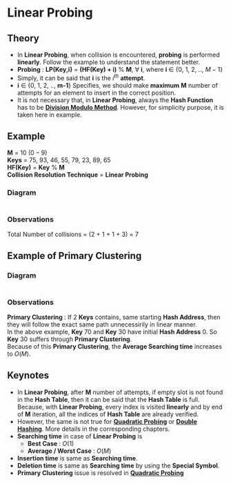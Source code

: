 # Linear Probing

## Theory
- In **Linear Probing**, when collision is encountered, **probing** is performed **linearly**. Follow the example to understand the statement better.
- **Probing** : **LP(Key,i)** = **(HF(Key) + i)** $\%$ **M**, $\forall$ **i**, where **i** $\in$ {$0$, $1$, $2$, .., $M-1$}
- Simply, it can be said that **i** is the $i^{th}$ **attempt**. 
- **i** $\in$ {$0$, $1$, $2$, .., **m-1**} Specifies, we should make **maximum** **M** number of attempts for an element to insert in the correct position.
- It is not necessary that, in **Linear Probing**, always the **Hash Function** has to be **[Division Modulo Method]()**. However, for simplicity purpose, it is taken here in example.

## Example
**M** = $10 \ (0-9)$ <br/>
**Keys** = $75$, $93$, $46$, $55$, $79$, $23$, $89$, $65$ <br/>
**HF(Key)** = **Key** $\%$ **M** <br/>
**Collision Resolution Technique** = **Linear Probing** <br/>

### Diagram
<div class="mxgraph" style="max-width:100%;border:1px solid transparent;margin:auto;"
    data-mxgraph="{&quot;highlight&quot;:&quot;#0000ff&quot;,&quot;nav&quot;:true,&quot;resize&quot;:true,&quot;toolbar&quot;:&quot;zoom layers tags lightbox&quot;,&quot;edit&quot;:&quot;_blank&quot;,&quot;xml&quot;:&quot;&lt;mxfile host=\&quot;app.diagrams.net\&quot; modified=\&quot;2023-03-25T18:58:03.535Z\&quot; agent=\&quot;Mozilla/5.0 (Windows NT 10.0; Win64; x64) AppleWebKit/537.36 (KHTML, like Gecko) Chrome/111.0.0.0 Safari/537.36\&quot; etag=\&quot;a36IUBtFuBQsUJsfFEe0\&quot; version=\&quot;21.1.1\&quot; type=\&quot;google\&quot;&gt;\n  &lt;diagram name=\&quot;Page-1\&quot; id=\&quot;bmA-DTM2iguVivsHDtGW\&quot;&gt;\n    &lt;mxGraphModel dx=\&quot;1050\&quot; dy=\&quot;587\&quot; grid=\&quot;1\&quot; gridSize=\&quot;10\&quot; guides=\&quot;1\&quot; tooltips=\&quot;1\&quot; connect=\&quot;1\&quot; arrows=\&quot;1\&quot; fold=\&quot;1\&quot; page=\&quot;1\&quot; pageScale=\&quot;1\&quot; pageWidth=\&quot;850\&quot; pageHeight=\&quot;1100\&quot; math=\&quot;0\&quot; shadow=\&quot;0\&quot;&gt;\n      &lt;root&gt;\n        &lt;mxCell id=\&quot;0\&quot; /&gt;\n        &lt;mxCell id=\&quot;1\&quot; parent=\&quot;0\&quot; /&gt;\n        &lt;mxCell id=\&quot;C2a8r84ViszMTxfNkPUO-1\&quot; value=\&quot;0\&quot; style=\&quot;whiteSpace=wrap;html=1;aspect=fixed;fontSize=13;fontStyle=1\&quot; vertex=\&quot;1\&quot; parent=\&quot;1\&quot;&gt;\n          &lt;mxGeometry x=\&quot;120\&quot; y=\&quot;80\&quot; width=\&quot;40\&quot; height=\&quot;40\&quot; as=\&quot;geometry\&quot; /&gt;\n        &lt;/mxCell&gt;\n        &lt;mxCell id=\&quot;C2a8r84ViszMTxfNkPUO-2\&quot; value=\&quot;89\&quot; style=\&quot;whiteSpace=wrap;html=1;aspect=fixed;fontSize=13;fontStyle=1\&quot; vertex=\&quot;1\&quot; parent=\&quot;1\&quot;&gt;\n          &lt;mxGeometry x=\&quot;160\&quot; y=\&quot;80\&quot; width=\&quot;40\&quot; height=\&quot;40\&quot; as=\&quot;geometry\&quot; /&gt;\n        &lt;/mxCell&gt;\n        &lt;mxCell id=\&quot;C2a8r84ViszMTxfNkPUO-3\&quot; value=\&quot;1\&quot; style=\&quot;whiteSpace=wrap;html=1;aspect=fixed;fontSize=13;fontStyle=1\&quot; vertex=\&quot;1\&quot; parent=\&quot;1\&quot;&gt;\n          &lt;mxGeometry x=\&quot;120\&quot; y=\&quot;120\&quot; width=\&quot;40\&quot; height=\&quot;40\&quot; as=\&quot;geometry\&quot; /&gt;\n        &lt;/mxCell&gt;\n        &lt;mxCell id=\&quot;C2a8r84ViszMTxfNkPUO-4\&quot; value=\&quot;\&quot; style=\&quot;whiteSpace=wrap;html=1;aspect=fixed;fontSize=13;fontStyle=1\&quot; vertex=\&quot;1\&quot; parent=\&quot;1\&quot;&gt;\n          &lt;mxGeometry x=\&quot;160\&quot; y=\&quot;120\&quot; width=\&quot;40\&quot; height=\&quot;40\&quot; as=\&quot;geometry\&quot; /&gt;\n        &lt;/mxCell&gt;\n        &lt;mxCell id=\&quot;C2a8r84ViszMTxfNkPUO-5\&quot; value=\&quot;2\&quot; style=\&quot;whiteSpace=wrap;html=1;aspect=fixed;fontSize=13;fontStyle=1\&quot; vertex=\&quot;1\&quot; parent=\&quot;1\&quot;&gt;\n          &lt;mxGeometry x=\&quot;120\&quot; y=\&quot;160\&quot; width=\&quot;40\&quot; height=\&quot;40\&quot; as=\&quot;geometry\&quot; /&gt;\n        &lt;/mxCell&gt;\n        &lt;mxCell id=\&quot;C2a8r84ViszMTxfNkPUO-6\&quot; value=\&quot;\&quot; style=\&quot;whiteSpace=wrap;html=1;aspect=fixed;fontSize=13;fontStyle=1\&quot; vertex=\&quot;1\&quot; parent=\&quot;1\&quot;&gt;\n          &lt;mxGeometry x=\&quot;160\&quot; y=\&quot;160\&quot; width=\&quot;40\&quot; height=\&quot;40\&quot; as=\&quot;geometry\&quot; /&gt;\n        &lt;/mxCell&gt;\n        &lt;mxCell id=\&quot;C2a8r84ViszMTxfNkPUO-7\&quot; value=\&quot;3\&quot; style=\&quot;whiteSpace=wrap;html=1;aspect=fixed;fontSize=13;fontStyle=1\&quot; vertex=\&quot;1\&quot; parent=\&quot;1\&quot;&gt;\n          &lt;mxGeometry x=\&quot;120\&quot; y=\&quot;200\&quot; width=\&quot;40\&quot; height=\&quot;40\&quot; as=\&quot;geometry\&quot; /&gt;\n        &lt;/mxCell&gt;\n        &lt;mxCell id=\&quot;C2a8r84ViszMTxfNkPUO-8\&quot; value=\&quot;93\&quot; style=\&quot;whiteSpace=wrap;html=1;aspect=fixed;fontSize=13;fontStyle=1\&quot; vertex=\&quot;1\&quot; parent=\&quot;1\&quot;&gt;\n          &lt;mxGeometry x=\&quot;160\&quot; y=\&quot;200\&quot; width=\&quot;40\&quot; height=\&quot;40\&quot; as=\&quot;geometry\&quot; /&gt;\n        &lt;/mxCell&gt;\n        &lt;mxCell id=\&quot;C2a8r84ViszMTxfNkPUO-9\&quot; value=\&quot;4\&quot; style=\&quot;whiteSpace=wrap;html=1;aspect=fixed;fontSize=13;fontStyle=1\&quot; vertex=\&quot;1\&quot; parent=\&quot;1\&quot;&gt;\n          &lt;mxGeometry x=\&quot;120\&quot; y=\&quot;240\&quot; width=\&quot;40\&quot; height=\&quot;40\&quot; as=\&quot;geometry\&quot; /&gt;\n        &lt;/mxCell&gt;\n        &lt;mxCell id=\&quot;C2a8r84ViszMTxfNkPUO-10\&quot; value=\&quot;23\&quot; style=\&quot;whiteSpace=wrap;html=1;aspect=fixed;fontSize=13;fontStyle=1\&quot; vertex=\&quot;1\&quot; parent=\&quot;1\&quot;&gt;\n          &lt;mxGeometry x=\&quot;160\&quot; y=\&quot;240\&quot; width=\&quot;40\&quot; height=\&quot;40\&quot; as=\&quot;geometry\&quot; /&gt;\n        &lt;/mxCell&gt;\n        &lt;mxCell id=\&quot;C2a8r84ViszMTxfNkPUO-11\&quot; value=\&quot;5\&quot; style=\&quot;whiteSpace=wrap;html=1;aspect=fixed;fontSize=13;fontStyle=1\&quot; vertex=\&quot;1\&quot; parent=\&quot;1\&quot;&gt;\n          &lt;mxGeometry x=\&quot;120\&quot; y=\&quot;280\&quot; width=\&quot;40\&quot; height=\&quot;40\&quot; as=\&quot;geometry\&quot; /&gt;\n        &lt;/mxCell&gt;\n        &lt;mxCell id=\&quot;C2a8r84ViszMTxfNkPUO-12\&quot; value=\&quot;75\&quot; style=\&quot;whiteSpace=wrap;html=1;aspect=fixed;fontSize=13;fontStyle=1\&quot; vertex=\&quot;1\&quot; parent=\&quot;1\&quot;&gt;\n          &lt;mxGeometry x=\&quot;160\&quot; y=\&quot;280\&quot; width=\&quot;40\&quot; height=\&quot;40\&quot; as=\&quot;geometry\&quot; /&gt;\n        &lt;/mxCell&gt;\n        &lt;mxCell id=\&quot;C2a8r84ViszMTxfNkPUO-13\&quot; value=\&quot;6\&quot; style=\&quot;whiteSpace=wrap;html=1;aspect=fixed;fontSize=13;fontStyle=1\&quot; vertex=\&quot;1\&quot; parent=\&quot;1\&quot;&gt;\n          &lt;mxGeometry x=\&quot;120\&quot; y=\&quot;320\&quot; width=\&quot;40\&quot; height=\&quot;40\&quot; as=\&quot;geometry\&quot; /&gt;\n        &lt;/mxCell&gt;\n        &lt;mxCell id=\&quot;C2a8r84ViszMTxfNkPUO-14\&quot; value=\&quot;46\&quot; style=\&quot;whiteSpace=wrap;html=1;aspect=fixed;fontSize=13;fontStyle=1\&quot; vertex=\&quot;1\&quot; parent=\&quot;1\&quot;&gt;\n          &lt;mxGeometry x=\&quot;160\&quot; y=\&quot;320\&quot; width=\&quot;40\&quot; height=\&quot;40\&quot; as=\&quot;geometry\&quot; /&gt;\n        &lt;/mxCell&gt;\n        &lt;mxCell id=\&quot;C2a8r84ViszMTxfNkPUO-15\&quot; value=\&quot;7\&quot; style=\&quot;whiteSpace=wrap;html=1;aspect=fixed;fontSize=13;fontStyle=1\&quot; vertex=\&quot;1\&quot; parent=\&quot;1\&quot;&gt;\n          &lt;mxGeometry x=\&quot;120\&quot; y=\&quot;360\&quot; width=\&quot;40\&quot; height=\&quot;40\&quot; as=\&quot;geometry\&quot; /&gt;\n        &lt;/mxCell&gt;\n        &lt;mxCell id=\&quot;C2a8r84ViszMTxfNkPUO-16\&quot; value=\&quot;55\&quot; style=\&quot;whiteSpace=wrap;html=1;aspect=fixed;fontSize=13;fontStyle=1\&quot; vertex=\&quot;1\&quot; parent=\&quot;1\&quot;&gt;\n          &lt;mxGeometry x=\&quot;160\&quot; y=\&quot;360\&quot; width=\&quot;40\&quot; height=\&quot;40\&quot; as=\&quot;geometry\&quot; /&gt;\n        &lt;/mxCell&gt;\n        &lt;mxCell id=\&quot;C2a8r84ViszMTxfNkPUO-17\&quot; value=\&quot;8\&quot; style=\&quot;whiteSpace=wrap;html=1;aspect=fixed;fontSize=13;fontStyle=1\&quot; vertex=\&quot;1\&quot; parent=\&quot;1\&quot;&gt;\n          &lt;mxGeometry x=\&quot;120\&quot; y=\&quot;400\&quot; width=\&quot;40\&quot; height=\&quot;40\&quot; as=\&quot;geometry\&quot; /&gt;\n        &lt;/mxCell&gt;\n        &lt;mxCell id=\&quot;C2a8r84ViszMTxfNkPUO-18\&quot; value=\&quot;65\&quot; style=\&quot;whiteSpace=wrap;html=1;aspect=fixed;fontSize=13;fontStyle=1\&quot; vertex=\&quot;1\&quot; parent=\&quot;1\&quot;&gt;\n          &lt;mxGeometry x=\&quot;160\&quot; y=\&quot;400\&quot; width=\&quot;40\&quot; height=\&quot;40\&quot; as=\&quot;geometry\&quot; /&gt;\n        &lt;/mxCell&gt;\n        &lt;mxCell id=\&quot;C2a8r84ViszMTxfNkPUO-19\&quot; value=\&quot;9\&quot; style=\&quot;whiteSpace=wrap;html=1;aspect=fixed;fontSize=13;fontStyle=1\&quot; vertex=\&quot;1\&quot; parent=\&quot;1\&quot;&gt;\n          &lt;mxGeometry x=\&quot;120\&quot; y=\&quot;440\&quot; width=\&quot;40\&quot; height=\&quot;40\&quot; as=\&quot;geometry\&quot; /&gt;\n        &lt;/mxCell&gt;\n        &lt;mxCell id=\&quot;C2a8r84ViszMTxfNkPUO-20\&quot; value=\&quot;79\&quot; style=\&quot;whiteSpace=wrap;html=1;aspect=fixed;fontSize=13;fontStyle=1\&quot; vertex=\&quot;1\&quot; parent=\&quot;1\&quot;&gt;\n          &lt;mxGeometry x=\&quot;160\&quot; y=\&quot;440\&quot; width=\&quot;40\&quot; height=\&quot;40\&quot; as=\&quot;geometry\&quot; /&gt;\n        &lt;/mxCell&gt;\n        &lt;mxCell id=\&quot;C2a8r84ViszMTxfNkPUO-21\&quot; value=\&quot;&amp;lt;b style=&amp;quot;font-size: 13px;&amp;quot;&amp;gt;&amp;lt;font style=&amp;quot;font-size: 13px;&amp;quot;&amp;gt;HF(75,0) = ( ( 75 % 10 ) + 0 ) % 10 = 5&amp;lt;/font&amp;gt;&amp;lt;/b&amp;gt;\&quot; style=\&quot;text;html=1;strokeColor=#82b366;fillColor=#d5e8d4;align=center;verticalAlign=middle;whiteSpace=wrap;rounded=0;fontSize=13;\&quot; vertex=\&quot;1\&quot; parent=\&quot;1\&quot;&gt;\n          &lt;mxGeometry x=\&quot;281\&quot; y=\&quot;60\&quot; width=\&quot;360\&quot; height=\&quot;20\&quot; as=\&quot;geometry\&quot; /&gt;\n        &lt;/mxCell&gt;\n        &lt;mxCell id=\&quot;C2a8r84ViszMTxfNkPUO-22\&quot; value=\&quot;&amp;lt;b style=&amp;quot;font-size: 13px;&amp;quot;&amp;gt;&amp;lt;font style=&amp;quot;font-size: 13px;&amp;quot;&amp;gt;HF(93,0) = ( ( 93 % 10 ) + 0 ) % 10 = 3&amp;lt;/font&amp;gt;&amp;lt;/b&amp;gt;\&quot; style=\&quot;text;html=1;strokeColor=#82b366;fillColor=#d5e8d4;align=center;verticalAlign=middle;whiteSpace=wrap;rounded=0;fontSize=13;\&quot; vertex=\&quot;1\&quot; parent=\&quot;1\&quot;&gt;\n          &lt;mxGeometry x=\&quot;281\&quot; y=\&quot;100\&quot; width=\&quot;360\&quot; height=\&quot;20\&quot; as=\&quot;geometry\&quot; /&gt;\n        &lt;/mxCell&gt;\n        &lt;mxCell id=\&quot;C2a8r84ViszMTxfNkPUO-23\&quot; value=\&quot;&amp;lt;b style=&amp;quot;font-size: 13px;&amp;quot;&amp;gt;&amp;lt;font style=&amp;quot;font-size: 13px;&amp;quot;&amp;gt;HF(46,0) = ( ( 46 % 10 ) + 0 ) % 10 = 6&amp;lt;/font&amp;gt;&amp;lt;/b&amp;gt;\&quot; style=\&quot;text;html=1;strokeColor=#82b366;fillColor=#d5e8d4;align=center;verticalAlign=middle;whiteSpace=wrap;rounded=0;fontSize=13;\&quot; vertex=\&quot;1\&quot; parent=\&quot;1\&quot;&gt;\n          &lt;mxGeometry x=\&quot;281\&quot; y=\&quot;140\&quot; width=\&quot;360\&quot; height=\&quot;20\&quot; as=\&quot;geometry\&quot; /&gt;\n        &lt;/mxCell&gt;\n        &lt;mxCell id=\&quot;C2a8r84ViszMTxfNkPUO-24\&quot; value=\&quot;&amp;lt;b style=&amp;quot;font-size: 13px;&amp;quot;&amp;gt;&amp;lt;font style=&amp;quot;font-size: 13px;&amp;quot;&amp;gt;HF(55,0) = ( ( 55 % 10 ) + 0 ) % 10 = 5&amp;lt;/font&amp;gt;&amp;lt;/b&amp;gt;\&quot; style=\&quot;text;html=1;strokeColor=#b85450;fillColor=#f8cecc;align=center;verticalAlign=middle;whiteSpace=wrap;rounded=0;fontSize=13;\&quot; vertex=\&quot;1\&quot; parent=\&quot;1\&quot;&gt;\n          &lt;mxGeometry x=\&quot;281\&quot; y=\&quot;180\&quot; width=\&quot;360\&quot; height=\&quot;20\&quot; as=\&quot;geometry\&quot; /&gt;\n        &lt;/mxCell&gt;\n        &lt;mxCell id=\&quot;C2a8r84ViszMTxfNkPUO-25\&quot; value=\&quot;&amp;lt;b style=&amp;quot;font-size: 13px;&amp;quot;&amp;gt;&amp;lt;font style=&amp;quot;font-size: 13px;&amp;quot;&amp;gt;HF(55,1) = ( ( 55 % 10 ) + 1 ) % 10 = 6&amp;lt;/font&amp;gt;&amp;lt;/b&amp;gt;\&quot; style=\&quot;text;html=1;strokeColor=#b85450;fillColor=#f8cecc;align=center;verticalAlign=middle;whiteSpace=wrap;rounded=0;fontSize=13;\&quot; vertex=\&quot;1\&quot; parent=\&quot;1\&quot;&gt;\n          &lt;mxGeometry x=\&quot;281\&quot; y=\&quot;200\&quot; width=\&quot;360\&quot; height=\&quot;20\&quot; as=\&quot;geometry\&quot; /&gt;\n        &lt;/mxCell&gt;\n        &lt;mxCell id=\&quot;C2a8r84ViszMTxfNkPUO-26\&quot; value=\&quot;&amp;lt;b style=&amp;quot;font-size: 13px;&amp;quot;&amp;gt;&amp;lt;font style=&amp;quot;font-size: 13px;&amp;quot;&amp;gt;HF(55,2) = ( ( 55 % 10 ) + 2 ) % 10 = 7&amp;lt;/font&amp;gt;&amp;lt;/b&amp;gt;\&quot; style=\&quot;text;html=1;strokeColor=#82b366;fillColor=#d5e8d4;align=center;verticalAlign=middle;whiteSpace=wrap;rounded=0;fontSize=13;\&quot; vertex=\&quot;1\&quot; parent=\&quot;1\&quot;&gt;\n          &lt;mxGeometry x=\&quot;281\&quot; y=\&quot;220\&quot; width=\&quot;360\&quot; height=\&quot;20\&quot; as=\&quot;geometry\&quot; /&gt;\n        &lt;/mxCell&gt;\n        &lt;mxCell id=\&quot;C2a8r84ViszMTxfNkPUO-27\&quot; value=\&quot;&amp;lt;b style=&amp;quot;font-size: 13px;&amp;quot;&amp;gt;&amp;lt;font style=&amp;quot;font-size: 13px;&amp;quot;&amp;gt;HF(79,0) = ( ( 79 % 10 ) + 0 ) % 10 = 9&amp;lt;/font&amp;gt;&amp;lt;/b&amp;gt;\&quot; style=\&quot;text;html=1;strokeColor=#82b366;fillColor=#d5e8d4;align=center;verticalAlign=middle;whiteSpace=wrap;rounded=0;fontSize=13;\&quot; vertex=\&quot;1\&quot; parent=\&quot;1\&quot;&gt;\n          &lt;mxGeometry x=\&quot;281\&quot; y=\&quot;260\&quot; width=\&quot;360\&quot; height=\&quot;20\&quot; as=\&quot;geometry\&quot; /&gt;\n        &lt;/mxCell&gt;\n        &lt;mxCell id=\&quot;C2a8r84ViszMTxfNkPUO-28\&quot; value=\&quot;&amp;lt;b style=&amp;quot;font-size: 13px;&amp;quot;&amp;gt;&amp;lt;font style=&amp;quot;font-size: 13px;&amp;quot;&amp;gt;HF(23,0) = ( ( 23 % 10 ) + 0 ) % 10 = 3&amp;lt;/font&amp;gt;&amp;lt;/b&amp;gt;\&quot; style=\&quot;text;html=1;strokeColor=#b85450;fillColor=#f8cecc;align=center;verticalAlign=middle;whiteSpace=wrap;rounded=0;fontSize=13;\&quot; vertex=\&quot;1\&quot; parent=\&quot;1\&quot;&gt;\n          &lt;mxGeometry x=\&quot;281\&quot; y=\&quot;300\&quot; width=\&quot;360\&quot; height=\&quot;20\&quot; as=\&quot;geometry\&quot; /&gt;\n        &lt;/mxCell&gt;\n        &lt;mxCell id=\&quot;C2a8r84ViszMTxfNkPUO-29\&quot; value=\&quot;&amp;lt;b style=&amp;quot;font-size: 13px;&amp;quot;&amp;gt;&amp;lt;font style=&amp;quot;font-size: 13px;&amp;quot;&amp;gt;HF(23,1) = ( ( 23 % 10 ) + 1 ) % 10 = 4&amp;lt;/font&amp;gt;&amp;lt;/b&amp;gt;\&quot; style=\&quot;text;html=1;strokeColor=#82b366;fillColor=#d5e8d4;align=center;verticalAlign=middle;whiteSpace=wrap;rounded=0;fontSize=13;\&quot; vertex=\&quot;1\&quot; parent=\&quot;1\&quot;&gt;\n          &lt;mxGeometry x=\&quot;281\&quot; y=\&quot;320\&quot; width=\&quot;360\&quot; height=\&quot;20\&quot; as=\&quot;geometry\&quot; /&gt;\n        &lt;/mxCell&gt;\n        &lt;mxCell id=\&quot;C2a8r84ViszMTxfNkPUO-30\&quot; value=\&quot;&amp;lt;b style=&amp;quot;font-size: 13px;&amp;quot;&amp;gt;&amp;lt;font style=&amp;quot;font-size: 13px;&amp;quot;&amp;gt;HF(89,0) = ( ( 89 % 10 ) + 0 ) % 10 = 9&amp;lt;/font&amp;gt;&amp;lt;/b&amp;gt;\&quot; style=\&quot;text;html=1;strokeColor=#b85450;fillColor=#f8cecc;align=center;verticalAlign=middle;whiteSpace=wrap;rounded=0;fontSize=13;\&quot; vertex=\&quot;1\&quot; parent=\&quot;1\&quot;&gt;\n          &lt;mxGeometry x=\&quot;281\&quot; y=\&quot;360\&quot; width=\&quot;360\&quot; height=\&quot;20\&quot; as=\&quot;geometry\&quot; /&gt;\n        &lt;/mxCell&gt;\n        &lt;mxCell id=\&quot;C2a8r84ViszMTxfNkPUO-31\&quot; value=\&quot;&amp;lt;b style=&amp;quot;font-size: 13px;&amp;quot;&amp;gt;&amp;lt;font style=&amp;quot;font-size: 13px;&amp;quot;&amp;gt;HF(89,1) = ( ( 89 % 10 ) + 1 ) % 10 = 0&amp;lt;/font&amp;gt;&amp;lt;/b&amp;gt;\&quot; style=\&quot;text;html=1;strokeColor=#82b366;fillColor=#d5e8d4;align=center;verticalAlign=middle;whiteSpace=wrap;rounded=0;fontSize=13;\&quot; vertex=\&quot;1\&quot; parent=\&quot;1\&quot;&gt;\n          &lt;mxGeometry x=\&quot;281\&quot; y=\&quot;380\&quot; width=\&quot;360\&quot; height=\&quot;20\&quot; as=\&quot;geometry\&quot; /&gt;\n        &lt;/mxCell&gt;\n        &lt;mxCell id=\&quot;C2a8r84ViszMTxfNkPUO-32\&quot; value=\&quot;&amp;lt;b style=&amp;quot;font-size: 13px;&amp;quot;&amp;gt;&amp;lt;font style=&amp;quot;font-size: 13px;&amp;quot;&amp;gt;HF(65,0) = ( ( 65 % 10 ) + 0 ) % 10 = 5&amp;lt;/font&amp;gt;&amp;lt;/b&amp;gt;\&quot; style=\&quot;text;html=1;strokeColor=#b85450;fillColor=#f8cecc;align=center;verticalAlign=middle;whiteSpace=wrap;rounded=0;fontSize=13;\&quot; vertex=\&quot;1\&quot; parent=\&quot;1\&quot;&gt;\n          &lt;mxGeometry x=\&quot;281\&quot; y=\&quot;420\&quot; width=\&quot;360\&quot; height=\&quot;20\&quot; as=\&quot;geometry\&quot; /&gt;\n        &lt;/mxCell&gt;\n        &lt;mxCell id=\&quot;C2a8r84ViszMTxfNkPUO-33\&quot; value=\&quot;&amp;lt;b style=&amp;quot;font-size: 13px;&amp;quot;&amp;gt;&amp;lt;font style=&amp;quot;font-size: 13px;&amp;quot;&amp;gt;HF(65,1) = ( ( 65 % 10 ) + 0 ) % 10 = 6&amp;lt;/font&amp;gt;&amp;lt;/b&amp;gt;\&quot; style=\&quot;text;html=1;strokeColor=#b85450;fillColor=#f8cecc;align=center;verticalAlign=middle;whiteSpace=wrap;rounded=0;fontSize=13;\&quot; vertex=\&quot;1\&quot; parent=\&quot;1\&quot;&gt;\n          &lt;mxGeometry x=\&quot;281\&quot; y=\&quot;440\&quot; width=\&quot;360\&quot; height=\&quot;20\&quot; as=\&quot;geometry\&quot; /&gt;\n        &lt;/mxCell&gt;\n        &lt;mxCell id=\&quot;C2a8r84ViszMTxfNkPUO-34\&quot; value=\&quot;&amp;lt;b style=&amp;quot;font-size: 13px;&amp;quot;&amp;gt;&amp;lt;font style=&amp;quot;font-size: 13px;&amp;quot;&amp;gt;HF(65,2) = ( ( 65 % 10 ) + 0 ) % 10 = 7&amp;lt;/font&amp;gt;&amp;lt;/b&amp;gt;\&quot; style=\&quot;text;html=1;strokeColor=#b85450;fillColor=#f8cecc;align=center;verticalAlign=middle;whiteSpace=wrap;rounded=0;fontSize=13;\&quot; vertex=\&quot;1\&quot; parent=\&quot;1\&quot;&gt;\n          &lt;mxGeometry x=\&quot;281\&quot; y=\&quot;460\&quot; width=\&quot;360\&quot; height=\&quot;20\&quot; as=\&quot;geometry\&quot; /&gt;\n        &lt;/mxCell&gt;\n        &lt;mxCell id=\&quot;C2a8r84ViszMTxfNkPUO-35\&quot; value=\&quot;&amp;lt;b style=&amp;quot;font-size: 13px;&amp;quot;&amp;gt;&amp;lt;font style=&amp;quot;font-size: 13px;&amp;quot;&amp;gt;HF(65,3) = ( ( 65 % 10 ) + 0 ) % 10 = 8&amp;lt;/font&amp;gt;&amp;lt;/b&amp;gt;\&quot; style=\&quot;text;html=1;strokeColor=#82b366;fillColor=#d5e8d4;align=center;verticalAlign=middle;whiteSpace=wrap;rounded=0;fontSize=13;\&quot; vertex=\&quot;1\&quot; parent=\&quot;1\&quot;&gt;\n          &lt;mxGeometry x=\&quot;281\&quot; y=\&quot;480\&quot; width=\&quot;360\&quot; height=\&quot;20\&quot; as=\&quot;geometry\&quot; /&gt;\n        &lt;/mxCell&gt;\n      &lt;/root&gt;\n    &lt;/mxGraphModel&gt;\n  &lt;/diagram&gt;\n&lt;/mxfile&gt;\n&quot;}">
</div>

### Observations
Total Number of collisions = ($2$ + $1$ + $1$ + $3$) = $7$

## Example of Primary Clustering

### Diagram
<div class="mxgraph" style="max-width:100%;border:1px solid transparent;margin:auto;"
    data-mxgraph="{&quot;highlight&quot;:&quot;#0000ff&quot;,&quot;nav&quot;:true,&quot;resize&quot;:true,&quot;toolbar&quot;:&quot;zoom layers tags lightbox&quot;,&quot;edit&quot;:&quot;_blank&quot;,&quot;xml&quot;:&quot;&lt;mxfile host=\&quot;app.diagrams.net\&quot; modified=\&quot;2023-03-25T19:36:31.234Z\&quot; agent=\&quot;Mozilla/5.0 (Windows NT 10.0; Win64; x64) AppleWebKit/537.36 (KHTML, like Gecko) Chrome/111.0.0.0 Safari/537.36\&quot; etag=\&quot;Doly1xay-UXvL49f3Dmb\&quot; version=\&quot;21.1.1\&quot; type=\&quot;google\&quot;&gt;\n  &lt;diagram name=\&quot;Page-1\&quot; id=\&quot;bmA-DTM2iguVivsHDtGW\&quot;&gt;\n    &lt;mxGraphModel dx=\&quot;1235\&quot; dy=\&quot;691\&quot; grid=\&quot;1\&quot; gridSize=\&quot;10\&quot; guides=\&quot;1\&quot; tooltips=\&quot;1\&quot; connect=\&quot;1\&quot; arrows=\&quot;1\&quot; fold=\&quot;1\&quot; page=\&quot;1\&quot; pageScale=\&quot;1\&quot; pageWidth=\&quot;850\&quot; pageHeight=\&quot;1100\&quot; math=\&quot;0\&quot; shadow=\&quot;0\&quot;&gt;\n      &lt;root&gt;\n        &lt;mxCell id=\&quot;0\&quot; /&gt;\n        &lt;mxCell id=\&quot;1\&quot; parent=\&quot;0\&quot; /&gt;\n        &lt;mxCell id=\&quot;C2a8r84ViszMTxfNkPUO-1\&quot; value=\&quot;0\&quot; style=\&quot;whiteSpace=wrap;html=1;aspect=fixed;fontSize=13;fontStyle=1\&quot; parent=\&quot;1\&quot; vertex=\&quot;1\&quot;&gt;\n          &lt;mxGeometry x=\&quot;40\&quot; y=\&quot;120\&quot; width=\&quot;40\&quot; height=\&quot;40\&quot; as=\&quot;geometry\&quot; /&gt;\n        &lt;/mxCell&gt;\n        &lt;mxCell id=\&quot;C2a8r84ViszMTxfNkPUO-2\&quot; value=\&quot;20\&quot; style=\&quot;whiteSpace=wrap;html=1;aspect=fixed;fontSize=13;fontStyle=1\&quot; parent=\&quot;1\&quot; vertex=\&quot;1\&quot;&gt;\n          &lt;mxGeometry x=\&quot;80\&quot; y=\&quot;120\&quot; width=\&quot;40\&quot; height=\&quot;40\&quot; as=\&quot;geometry\&quot; /&gt;\n        &lt;/mxCell&gt;\n        &lt;mxCell id=\&quot;C2a8r84ViszMTxfNkPUO-3\&quot; value=\&quot;1\&quot; style=\&quot;whiteSpace=wrap;html=1;aspect=fixed;fontSize=13;fontStyle=1\&quot; parent=\&quot;1\&quot; vertex=\&quot;1\&quot;&gt;\n          &lt;mxGeometry x=\&quot;40\&quot; y=\&quot;160\&quot; width=\&quot;40\&quot; height=\&quot;40\&quot; as=\&quot;geometry\&quot; /&gt;\n        &lt;/mxCell&gt;\n        &lt;mxCell id=\&quot;C2a8r84ViszMTxfNkPUO-4\&quot; value=\&quot;61\&quot; style=\&quot;whiteSpace=wrap;html=1;aspect=fixed;fontSize=13;fontStyle=1\&quot; parent=\&quot;1\&quot; vertex=\&quot;1\&quot;&gt;\n          &lt;mxGeometry x=\&quot;80\&quot; y=\&quot;160\&quot; width=\&quot;40\&quot; height=\&quot;40\&quot; as=\&quot;geometry\&quot; /&gt;\n        &lt;/mxCell&gt;\n        &lt;mxCell id=\&quot;C2a8r84ViszMTxfNkPUO-5\&quot; value=\&quot;2\&quot; style=\&quot;whiteSpace=wrap;html=1;aspect=fixed;fontSize=13;fontStyle=1\&quot; parent=\&quot;1\&quot; vertex=\&quot;1\&quot;&gt;\n          &lt;mxGeometry x=\&quot;40\&quot; y=\&quot;200\&quot; width=\&quot;40\&quot; height=\&quot;40\&quot; as=\&quot;geometry\&quot; /&gt;\n        &lt;/mxCell&gt;\n        &lt;mxCell id=\&quot;C2a8r84ViszMTxfNkPUO-6\&quot; value=\&quot;32\&quot; style=\&quot;whiteSpace=wrap;html=1;aspect=fixed;fontSize=13;fontStyle=1\&quot; parent=\&quot;1\&quot; vertex=\&quot;1\&quot;&gt;\n          &lt;mxGeometry x=\&quot;80\&quot; y=\&quot;200\&quot; width=\&quot;40\&quot; height=\&quot;40\&quot; as=\&quot;geometry\&quot; /&gt;\n        &lt;/mxCell&gt;\n        &lt;mxCell id=\&quot;C2a8r84ViszMTxfNkPUO-7\&quot; value=\&quot;3\&quot; style=\&quot;whiteSpace=wrap;html=1;aspect=fixed;fontSize=13;fontStyle=1\&quot; parent=\&quot;1\&quot; vertex=\&quot;1\&quot;&gt;\n          &lt;mxGeometry x=\&quot;40\&quot; y=\&quot;240\&quot; width=\&quot;40\&quot; height=\&quot;40\&quot; as=\&quot;geometry\&quot; /&gt;\n        &lt;/mxCell&gt;\n        &lt;mxCell id=\&quot;C2a8r84ViszMTxfNkPUO-8\&quot; value=\&quot;33\&quot; style=\&quot;whiteSpace=wrap;html=1;aspect=fixed;fontSize=13;fontStyle=1\&quot; parent=\&quot;1\&quot; vertex=\&quot;1\&quot;&gt;\n          &lt;mxGeometry x=\&quot;80\&quot; y=\&quot;240\&quot; width=\&quot;40\&quot; height=\&quot;40\&quot; as=\&quot;geometry\&quot; /&gt;\n        &lt;/mxCell&gt;\n        &lt;mxCell id=\&quot;C2a8r84ViszMTxfNkPUO-9\&quot; value=\&quot;4\&quot; style=\&quot;whiteSpace=wrap;html=1;aspect=fixed;fontSize=13;fontStyle=1\&quot; parent=\&quot;1\&quot; vertex=\&quot;1\&quot;&gt;\n          &lt;mxGeometry x=\&quot;40\&quot; y=\&quot;280\&quot; width=\&quot;40\&quot; height=\&quot;40\&quot; as=\&quot;geometry\&quot; /&gt;\n        &lt;/mxCell&gt;\n        &lt;mxCell id=\&quot;C2a8r84ViszMTxfNkPUO-10\&quot; value=\&quot;54\&quot; style=\&quot;whiteSpace=wrap;html=1;aspect=fixed;fontSize=13;fontStyle=1\&quot; parent=\&quot;1\&quot; vertex=\&quot;1\&quot;&gt;\n          &lt;mxGeometry x=\&quot;80\&quot; y=\&quot;280\&quot; width=\&quot;40\&quot; height=\&quot;40\&quot; as=\&quot;geometry\&quot; /&gt;\n        &lt;/mxCell&gt;\n        &lt;mxCell id=\&quot;C2a8r84ViszMTxfNkPUO-11\&quot; value=\&quot;5\&quot; style=\&quot;whiteSpace=wrap;html=1;aspect=fixed;fontSize=13;fontStyle=1\&quot; parent=\&quot;1\&quot; vertex=\&quot;1\&quot;&gt;\n          &lt;mxGeometry x=\&quot;40\&quot; y=\&quot;320\&quot; width=\&quot;40\&quot; height=\&quot;40\&quot; as=\&quot;geometry\&quot; /&gt;\n        &lt;/mxCell&gt;\n        &lt;mxCell id=\&quot;C2a8r84ViszMTxfNkPUO-12\&quot; value=\&quot;70\&quot; style=\&quot;whiteSpace=wrap;html=1;aspect=fixed;fontSize=13;fontStyle=1\&quot; parent=\&quot;1\&quot; vertex=\&quot;1\&quot;&gt;\n          &lt;mxGeometry x=\&quot;80\&quot; y=\&quot;320\&quot; width=\&quot;40\&quot; height=\&quot;40\&quot; as=\&quot;geometry\&quot; /&gt;\n        &lt;/mxCell&gt;\n        &lt;mxCell id=\&quot;C2a8r84ViszMTxfNkPUO-13\&quot; value=\&quot;6\&quot; style=\&quot;whiteSpace=wrap;html=1;aspect=fixed;fontSize=13;fontStyle=1\&quot; parent=\&quot;1\&quot; vertex=\&quot;1\&quot;&gt;\n          &lt;mxGeometry x=\&quot;40\&quot; y=\&quot;360\&quot; width=\&quot;40\&quot; height=\&quot;40\&quot; as=\&quot;geometry\&quot; /&gt;\n        &lt;/mxCell&gt;\n        &lt;mxCell id=\&quot;C2a8r84ViszMTxfNkPUO-14\&quot; value=\&quot;30\&quot; style=\&quot;whiteSpace=wrap;html=1;aspect=fixed;fontSize=13;fontStyle=1;fillColor=#f8cecc;gradientColor=#ea6b66;strokeColor=#b85450;\&quot; parent=\&quot;1\&quot; vertex=\&quot;1\&quot;&gt;\n          &lt;mxGeometry x=\&quot;80\&quot; y=\&quot;360\&quot; width=\&quot;40\&quot; height=\&quot;40\&quot; as=\&quot;geometry\&quot; /&gt;\n        &lt;/mxCell&gt;\n        &lt;mxCell id=\&quot;C2a8r84ViszMTxfNkPUO-15\&quot; value=\&quot;7\&quot; style=\&quot;whiteSpace=wrap;html=1;aspect=fixed;fontSize=13;fontStyle=1\&quot; parent=\&quot;1\&quot; vertex=\&quot;1\&quot;&gt;\n          &lt;mxGeometry x=\&quot;40\&quot; y=\&quot;400\&quot; width=\&quot;40\&quot; height=\&quot;40\&quot; as=\&quot;geometry\&quot; /&gt;\n        &lt;/mxCell&gt;\n        &lt;mxCell id=\&quot;C2a8r84ViszMTxfNkPUO-16\&quot; value=\&quot;\&quot; style=\&quot;whiteSpace=wrap;html=1;aspect=fixed;fontSize=13;fontStyle=1\&quot; parent=\&quot;1\&quot; vertex=\&quot;1\&quot;&gt;\n          &lt;mxGeometry x=\&quot;80\&quot; y=\&quot;400\&quot; width=\&quot;40\&quot; height=\&quot;40\&quot; as=\&quot;geometry\&quot; /&gt;\n        &lt;/mxCell&gt;\n        &lt;mxCell id=\&quot;C2a8r84ViszMTxfNkPUO-17\&quot; value=\&quot;8\&quot; style=\&quot;whiteSpace=wrap;html=1;aspect=fixed;fontSize=13;fontStyle=1\&quot; parent=\&quot;1\&quot; vertex=\&quot;1\&quot;&gt;\n          &lt;mxGeometry x=\&quot;40\&quot; y=\&quot;440\&quot; width=\&quot;40\&quot; height=\&quot;40\&quot; as=\&quot;geometry\&quot; /&gt;\n        &lt;/mxCell&gt;\n        &lt;mxCell id=\&quot;C2a8r84ViszMTxfNkPUO-18\&quot; value=\&quot;\&quot; style=\&quot;whiteSpace=wrap;html=1;aspect=fixed;fontSize=13;fontStyle=1\&quot; parent=\&quot;1\&quot; vertex=\&quot;1\&quot;&gt;\n          &lt;mxGeometry x=\&quot;80\&quot; y=\&quot;440\&quot; width=\&quot;40\&quot; height=\&quot;40\&quot; as=\&quot;geometry\&quot; /&gt;\n        &lt;/mxCell&gt;\n        &lt;mxCell id=\&quot;C2a8r84ViszMTxfNkPUO-19\&quot; value=\&quot;9\&quot; style=\&quot;whiteSpace=wrap;html=1;aspect=fixed;fontSize=13;fontStyle=1\&quot; parent=\&quot;1\&quot; vertex=\&quot;1\&quot;&gt;\n          &lt;mxGeometry x=\&quot;40\&quot; y=\&quot;480\&quot; width=\&quot;40\&quot; height=\&quot;40\&quot; as=\&quot;geometry\&quot; /&gt;\n        &lt;/mxCell&gt;\n        &lt;mxCell id=\&quot;C2a8r84ViszMTxfNkPUO-20\&quot; value=\&quot;\&quot; style=\&quot;whiteSpace=wrap;html=1;aspect=fixed;fontSize=13;fontStyle=1\&quot; parent=\&quot;1\&quot; vertex=\&quot;1\&quot;&gt;\n          &lt;mxGeometry x=\&quot;80\&quot; y=\&quot;480\&quot; width=\&quot;40\&quot; height=\&quot;40\&quot; as=\&quot;geometry\&quot; /&gt;\n        &lt;/mxCell&gt;\n        &lt;mxCell id=\&quot;C2a8r84ViszMTxfNkPUO-21\&quot; value=\&quot;&amp;lt;b style=&amp;quot;font-size: 13px;&amp;quot;&amp;gt;&amp;lt;font style=&amp;quot;font-size: 13px;&amp;quot;&amp;gt;HF(20,0) = ( ( 20 % 10 ) + 0 ) % 10 = 0&amp;lt;/font&amp;gt;&amp;lt;/b&amp;gt;\&quot; style=\&quot;text;html=1;strokeColor=#82b366;fillColor=#d5e8d4;align=center;verticalAlign=middle;whiteSpace=wrap;rounded=0;fontSize=13;\&quot; parent=\&quot;1\&quot; vertex=\&quot;1\&quot;&gt;\n          &lt;mxGeometry x=\&quot;201\&quot; y=\&quot;80\&quot; width=\&quot;360\&quot; height=\&quot;20\&quot; as=\&quot;geometry\&quot; /&gt;\n        &lt;/mxCell&gt;\n        &lt;mxCell id=\&quot;C2a8r84ViszMTxfNkPUO-22\&quot; value=\&quot;&amp;lt;b style=&amp;quot;font-size: 13px;&amp;quot;&amp;gt;&amp;lt;font style=&amp;quot;font-size: 13px;&amp;quot;&amp;gt;HF(54,0) = ( ( 54 % 10 ) + 0 ) % 10 = 4&amp;lt;/font&amp;gt;&amp;lt;/b&amp;gt;\&quot; style=\&quot;text;html=1;strokeColor=#82b366;fillColor=#d5e8d4;align=center;verticalAlign=middle;whiteSpace=wrap;rounded=0;fontSize=13;\&quot; parent=\&quot;1\&quot; vertex=\&quot;1\&quot;&gt;\n          &lt;mxGeometry x=\&quot;201\&quot; y=\&quot;120\&quot; width=\&quot;360\&quot; height=\&quot;20\&quot; as=\&quot;geometry\&quot; /&gt;\n        &lt;/mxCell&gt;\n        &lt;mxCell id=\&quot;C2a8r84ViszMTxfNkPUO-23\&quot; value=\&quot;&amp;lt;b style=&amp;quot;font-size: 13px;&amp;quot;&amp;gt;&amp;lt;font style=&amp;quot;font-size: 13px;&amp;quot;&amp;gt;HF(32,0) = ( ( 32 % 10 ) + 0 ) % 10 = 2&amp;lt;/font&amp;gt;&amp;lt;/b&amp;gt;\&quot; style=\&quot;text;html=1;strokeColor=#82b366;fillColor=#d5e8d4;align=center;verticalAlign=middle;whiteSpace=wrap;rounded=0;fontSize=13;\&quot; parent=\&quot;1\&quot; vertex=\&quot;1\&quot;&gt;\n          &lt;mxGeometry x=\&quot;201\&quot; y=\&quot;160\&quot; width=\&quot;360\&quot; height=\&quot;20\&quot; as=\&quot;geometry\&quot; /&gt;\n        &lt;/mxCell&gt;\n        &lt;mxCell id=\&quot;C2a8r84ViszMTxfNkPUO-26\&quot; value=\&quot;&amp;lt;b style=&amp;quot;font-size: 13px;&amp;quot;&amp;gt;&amp;lt;font style=&amp;quot;font-size: 13px;&amp;quot;&amp;gt;HF(61,0) = ( ( 61 % 10 ) + 0 ) % 10 = 1&amp;lt;/font&amp;gt;&amp;lt;/b&amp;gt;\&quot; style=\&quot;text;html=1;strokeColor=#82b366;fillColor=#d5e8d4;align=center;verticalAlign=middle;whiteSpace=wrap;rounded=0;fontSize=13;\&quot; parent=\&quot;1\&quot; vertex=\&quot;1\&quot;&gt;\n          &lt;mxGeometry x=\&quot;201\&quot; y=\&quot;200\&quot; width=\&quot;360\&quot; height=\&quot;20\&quot; as=\&quot;geometry\&quot; /&gt;\n        &lt;/mxCell&gt;\n        &lt;mxCell id=\&quot;C2a8r84ViszMTxfNkPUO-27\&quot; value=\&quot;&amp;lt;b style=&amp;quot;font-size: 13px;&amp;quot;&amp;gt;&amp;lt;font style=&amp;quot;font-size: 13px;&amp;quot;&amp;gt;HF(33,0) = ( ( 33 % 10 ) + 0 ) % 10 = 3&amp;lt;/font&amp;gt;&amp;lt;/b&amp;gt;\&quot; style=\&quot;text;html=1;strokeColor=#82b366;fillColor=#d5e8d4;align=center;verticalAlign=middle;whiteSpace=wrap;rounded=0;fontSize=13;\&quot; parent=\&quot;1\&quot; vertex=\&quot;1\&quot;&gt;\n          &lt;mxGeometry x=\&quot;201\&quot; y=\&quot;240\&quot; width=\&quot;360\&quot; height=\&quot;20\&quot; as=\&quot;geometry\&quot; /&gt;\n        &lt;/mxCell&gt;\n        &lt;mxCell id=\&quot;C2a8r84ViszMTxfNkPUO-28\&quot; value=\&quot;&amp;lt;b style=&amp;quot;font-size: 13px;&amp;quot;&amp;gt;&amp;lt;font style=&amp;quot;font-size: 13px;&amp;quot;&amp;gt;HF(70,0) = ( ( 70 % 10 ) + 0 ) % 10 = 0&amp;lt;/font&amp;gt;&amp;lt;/b&amp;gt;\&quot; style=\&quot;text;html=1;strokeColor=#b85450;fillColor=#f8cecc;align=center;verticalAlign=middle;whiteSpace=wrap;rounded=0;fontSize=13;\&quot; parent=\&quot;1\&quot; vertex=\&quot;1\&quot;&gt;\n          &lt;mxGeometry x=\&quot;201\&quot; y=\&quot;280\&quot; width=\&quot;360\&quot; height=\&quot;20\&quot; as=\&quot;geometry\&quot; /&gt;\n        &lt;/mxCell&gt;\n        &lt;mxCell id=\&quot;PcgCSFdLXQwvTPgqHtpw-1\&quot; value=\&quot;&amp;lt;b style=&amp;quot;font-size: 13px;&amp;quot;&amp;gt;&amp;lt;font style=&amp;quot;font-size: 13px;&amp;quot;&amp;gt;HF(70,1) = ( ( 70 % 10 ) + 1 ) % 10 = 1&amp;lt;/font&amp;gt;&amp;lt;/b&amp;gt;\&quot; style=\&quot;text;html=1;strokeColor=#b85450;fillColor=#f8cecc;align=center;verticalAlign=middle;whiteSpace=wrap;rounded=0;fontSize=13;\&quot; vertex=\&quot;1\&quot; parent=\&quot;1\&quot;&gt;\n          &lt;mxGeometry x=\&quot;201\&quot; y=\&quot;300\&quot; width=\&quot;360\&quot; height=\&quot;20\&quot; as=\&quot;geometry\&quot; /&gt;\n        &lt;/mxCell&gt;\n        &lt;mxCell id=\&quot;PcgCSFdLXQwvTPgqHtpw-2\&quot; value=\&quot;&amp;lt;b style=&amp;quot;font-size: 13px;&amp;quot;&amp;gt;&amp;lt;font style=&amp;quot;font-size: 13px;&amp;quot;&amp;gt;HF(70,2) = ( ( 70 % 10 ) + 2 ) % 10 = 2&amp;lt;/font&amp;gt;&amp;lt;/b&amp;gt;\&quot; style=\&quot;text;html=1;strokeColor=#b85450;fillColor=#f8cecc;align=center;verticalAlign=middle;whiteSpace=wrap;rounded=0;fontSize=13;\&quot; vertex=\&quot;1\&quot; parent=\&quot;1\&quot;&gt;\n          &lt;mxGeometry x=\&quot;201\&quot; y=\&quot;320\&quot; width=\&quot;360\&quot; height=\&quot;20\&quot; as=\&quot;geometry\&quot; /&gt;\n        &lt;/mxCell&gt;\n        &lt;mxCell id=\&quot;PcgCSFdLXQwvTPgqHtpw-3\&quot; value=\&quot;&amp;lt;b style=&amp;quot;font-size: 13px;&amp;quot;&amp;gt;&amp;lt;font style=&amp;quot;font-size: 13px;&amp;quot;&amp;gt;HF(70,3) = ( ( 70 % 10 ) + 3 ) % 10 = 3&amp;lt;/font&amp;gt;&amp;lt;/b&amp;gt;\&quot; style=\&quot;text;html=1;strokeColor=#b85450;fillColor=#f8cecc;align=center;verticalAlign=middle;whiteSpace=wrap;rounded=0;fontSize=13;\&quot; vertex=\&quot;1\&quot; parent=\&quot;1\&quot;&gt;\n          &lt;mxGeometry x=\&quot;201\&quot; y=\&quot;340\&quot; width=\&quot;360\&quot; height=\&quot;20\&quot; as=\&quot;geometry\&quot; /&gt;\n        &lt;/mxCell&gt;\n        &lt;mxCell id=\&quot;PcgCSFdLXQwvTPgqHtpw-4\&quot; value=\&quot;&amp;lt;b style=&amp;quot;font-size: 13px;&amp;quot;&amp;gt;&amp;lt;font style=&amp;quot;font-size: 13px;&amp;quot;&amp;gt;HF(70,4) = ( ( 70 % 10 ) + 4 ) % 10 = 4&amp;lt;/font&amp;gt;&amp;lt;/b&amp;gt;\&quot; style=\&quot;text;html=1;strokeColor=#b85450;fillColor=#f8cecc;align=center;verticalAlign=middle;whiteSpace=wrap;rounded=0;fontSize=13;\&quot; vertex=\&quot;1\&quot; parent=\&quot;1\&quot;&gt;\n          &lt;mxGeometry x=\&quot;201\&quot; y=\&quot;360\&quot; width=\&quot;360\&quot; height=\&quot;20\&quot; as=\&quot;geometry\&quot; /&gt;\n        &lt;/mxCell&gt;\n        &lt;mxCell id=\&quot;PcgCSFdLXQwvTPgqHtpw-5\&quot; value=\&quot;&amp;lt;b style=&amp;quot;font-size: 13px;&amp;quot;&amp;gt;&amp;lt;font style=&amp;quot;font-size: 13px;&amp;quot;&amp;gt;HF(70,5) = ( ( 70 % 10 ) + 5 ) % 10 = 5&amp;lt;/font&amp;gt;&amp;lt;/b&amp;gt;\&quot; style=\&quot;text;html=1;strokeColor=#82b366;fillColor=#d5e8d4;align=center;verticalAlign=middle;whiteSpace=wrap;rounded=0;fontSize=13;\&quot; vertex=\&quot;1\&quot; parent=\&quot;1\&quot;&gt;\n          &lt;mxGeometry x=\&quot;201\&quot; y=\&quot;380\&quot; width=\&quot;360\&quot; height=\&quot;20\&quot; as=\&quot;geometry\&quot; /&gt;\n        &lt;/mxCell&gt;\n        &lt;mxCell id=\&quot;PcgCSFdLXQwvTPgqHtpw-6\&quot; value=\&quot;&amp;lt;b style=&amp;quot;font-size: 13px;&amp;quot;&amp;gt;&amp;lt;font style=&amp;quot;font-size: 13px;&amp;quot;&amp;gt;HF(30,0) = ( ( 30 % 10 ) + 0 ) % 10 = 0&amp;lt;/font&amp;gt;&amp;lt;/b&amp;gt;\&quot; style=\&quot;text;html=1;strokeColor=#b85450;fillColor=#f8cecc;align=center;verticalAlign=middle;whiteSpace=wrap;rounded=0;fontSize=13;gradientColor=#ea6b66;\&quot; vertex=\&quot;1\&quot; parent=\&quot;1\&quot;&gt;\n          &lt;mxGeometry x=\&quot;201\&quot; y=\&quot;420\&quot; width=\&quot;360\&quot; height=\&quot;20\&quot; as=\&quot;geometry\&quot; /&gt;\n        &lt;/mxCell&gt;\n        &lt;mxCell id=\&quot;PcgCSFdLXQwvTPgqHtpw-7\&quot; value=\&quot;&amp;lt;b style=&amp;quot;font-size: 13px;&amp;quot;&amp;gt;&amp;lt;font style=&amp;quot;font-size: 13px;&amp;quot;&amp;gt;HF(30,1) = ( ( 30 % 10 ) + 1 ) % 10 = 1&amp;lt;/font&amp;gt;&amp;lt;/b&amp;gt;\&quot; style=\&quot;text;html=1;strokeColor=#b85450;fillColor=#f8cecc;align=center;verticalAlign=middle;whiteSpace=wrap;rounded=0;fontSize=13;gradientColor=#ea6b66;\&quot; vertex=\&quot;1\&quot; parent=\&quot;1\&quot;&gt;\n          &lt;mxGeometry x=\&quot;201\&quot; y=\&quot;440\&quot; width=\&quot;360\&quot; height=\&quot;20\&quot; as=\&quot;geometry\&quot; /&gt;\n        &lt;/mxCell&gt;\n        &lt;mxCell id=\&quot;PcgCSFdLXQwvTPgqHtpw-8\&quot; value=\&quot;&amp;lt;b style=&amp;quot;font-size: 13px;&amp;quot;&amp;gt;&amp;lt;font style=&amp;quot;font-size: 13px;&amp;quot;&amp;gt;HF(30,2) = ( ( 30 % 10 ) + 2 ) % 10 = 2&amp;lt;/font&amp;gt;&amp;lt;/b&amp;gt;\&quot; style=\&quot;text;html=1;strokeColor=#b85450;fillColor=#f8cecc;align=center;verticalAlign=middle;whiteSpace=wrap;rounded=0;fontSize=13;gradientColor=#ea6b66;\&quot; vertex=\&quot;1\&quot; parent=\&quot;1\&quot;&gt;\n          &lt;mxGeometry x=\&quot;201\&quot; y=\&quot;460\&quot; width=\&quot;360\&quot; height=\&quot;20\&quot; as=\&quot;geometry\&quot; /&gt;\n        &lt;/mxCell&gt;\n        &lt;mxCell id=\&quot;PcgCSFdLXQwvTPgqHtpw-9\&quot; value=\&quot;&amp;lt;b style=&amp;quot;font-size: 13px;&amp;quot;&amp;gt;&amp;lt;font style=&amp;quot;font-size: 13px;&amp;quot;&amp;gt;HF(30,3) = ( ( 30 % 10 ) + 3 ) % 10 = 3&amp;lt;/font&amp;gt;&amp;lt;/b&amp;gt;\&quot; style=\&quot;text;html=1;strokeColor=#b85450;fillColor=#f8cecc;align=center;verticalAlign=middle;whiteSpace=wrap;rounded=0;fontSize=13;gradientColor=#ea6b66;\&quot; vertex=\&quot;1\&quot; parent=\&quot;1\&quot;&gt;\n          &lt;mxGeometry x=\&quot;201\&quot; y=\&quot;480\&quot; width=\&quot;360\&quot; height=\&quot;20\&quot; as=\&quot;geometry\&quot; /&gt;\n        &lt;/mxCell&gt;\n        &lt;mxCell id=\&quot;PcgCSFdLXQwvTPgqHtpw-10\&quot; value=\&quot;&amp;lt;b style=&amp;quot;font-size: 13px;&amp;quot;&amp;gt;&amp;lt;font style=&amp;quot;font-size: 13px;&amp;quot;&amp;gt;HF(30,6) = ( ( 30 % 10 ) + 6 ) % 10 = 6&amp;lt;/font&amp;gt;&amp;lt;/b&amp;gt;\&quot; style=\&quot;text;html=1;strokeColor=#82b366;fillColor=#d5e8d4;align=center;verticalAlign=middle;whiteSpace=wrap;rounded=0;fontSize=13;\&quot; vertex=\&quot;1\&quot; parent=\&quot;1\&quot;&gt;\n          &lt;mxGeometry x=\&quot;201\&quot; y=\&quot;540\&quot; width=\&quot;360\&quot; height=\&quot;20\&quot; as=\&quot;geometry\&quot; /&gt;\n        &lt;/mxCell&gt;\n        &lt;mxCell id=\&quot;PcgCSFdLXQwvTPgqHtpw-11\&quot; value=\&quot;&amp;lt;b style=&amp;quot;font-size: 13px;&amp;quot;&amp;gt;&amp;lt;font style=&amp;quot;font-size: 13px;&amp;quot;&amp;gt;HF(30,4) = ( ( 30 % 10 ) + 4 ) % 10 = 4&amp;lt;/font&amp;gt;&amp;lt;/b&amp;gt;\&quot; style=\&quot;text;html=1;strokeColor=#b85450;fillColor=#f8cecc;align=center;verticalAlign=middle;whiteSpace=wrap;rounded=0;fontSize=13;gradientColor=#ea6b66;\&quot; vertex=\&quot;1\&quot; parent=\&quot;1\&quot;&gt;\n          &lt;mxGeometry x=\&quot;201\&quot; y=\&quot;500\&quot; width=\&quot;360\&quot; height=\&quot;20\&quot; as=\&quot;geometry\&quot; /&gt;\n        &lt;/mxCell&gt;\n        &lt;mxCell id=\&quot;PcgCSFdLXQwvTPgqHtpw-12\&quot; value=\&quot;&amp;lt;b style=&amp;quot;font-size: 13px;&amp;quot;&amp;gt;&amp;lt;font style=&amp;quot;font-size: 13px;&amp;quot;&amp;gt;HF(30,5) = ( ( 30 % 10 ) + 5 ) % 10 = 5&amp;lt;/font&amp;gt;&amp;lt;/b&amp;gt;\&quot; style=\&quot;text;html=1;strokeColor=#b85450;fillColor=#f8cecc;align=center;verticalAlign=middle;whiteSpace=wrap;rounded=0;fontSize=13;gradientColor=#ea6b66;\&quot; vertex=\&quot;1\&quot; parent=\&quot;1\&quot;&gt;\n          &lt;mxGeometry x=\&quot;201\&quot; y=\&quot;520\&quot; width=\&quot;360\&quot; height=\&quot;20\&quot; as=\&quot;geometry\&quot; /&gt;\n        &lt;/mxCell&gt;\n        &lt;mxCell id=\&quot;PcgCSFdLXQwvTPgqHtpw-15\&quot; value=\&quot;\&quot; style=\&quot;edgeStyle=orthogonalEdgeStyle;rounded=0;orthogonalLoop=1;jettySize=auto;html=1;\&quot; edge=\&quot;1\&quot; parent=\&quot;1\&quot; source=\&quot;PcgCSFdLXQwvTPgqHtpw-13\&quot; target=\&quot;PcgCSFdLXQwvTPgqHtpw-14\&quot;&gt;\n          &lt;mxGeometry relative=\&quot;1\&quot; as=\&quot;geometry\&quot; /&gt;\n        &lt;/mxCell&gt;\n        &lt;mxCell id=\&quot;PcgCSFdLXQwvTPgqHtpw-13\&quot; value=\&quot;\&quot; style=\&quot;shape=curlyBracket;whiteSpace=wrap;html=1;rounded=1;flipH=1;labelPosition=right;verticalLabelPosition=middle;align=left;verticalAlign=middle;\&quot; vertex=\&quot;1\&quot; parent=\&quot;1\&quot;&gt;\n          &lt;mxGeometry x=\&quot;580\&quot; y=\&quot;420\&quot; width=\&quot;20\&quot; height=\&quot;120\&quot; as=\&quot;geometry\&quot; /&gt;\n        &lt;/mxCell&gt;\n        &lt;mxCell id=\&quot;PcgCSFdLXQwvTPgqHtpw-14\&quot; value=\&quot;&amp;lt;b&amp;gt;&amp;lt;font style=&amp;quot;font-size: 15px;&amp;quot;&amp;gt;Primary Clustering&amp;lt;/font&amp;gt;&amp;lt;/b&amp;gt;\&quot; style=\&quot;whiteSpace=wrap;html=1;align=center;rounded=1;fillColor=#f8cecc;gradientColor=#ea6b66;strokeColor=#b85450;\&quot; vertex=\&quot;1\&quot; parent=\&quot;1\&quot;&gt;\n          &lt;mxGeometry x=\&quot;630\&quot; y=\&quot;460\&quot; width=\&quot;120\&quot; height=\&quot;40\&quot; as=\&quot;geometry\&quot; /&gt;\n        &lt;/mxCell&gt;\n      &lt;/root&gt;\n    &lt;/mxGraphModel&gt;\n  &lt;/diagram&gt;\n&lt;/mxfile&gt;\n&quot;}">
</div>

### Observations
**Primary Clustering** : If $2$ **Keys** contains, same starting **Hash Address**, then they will follow the exact same path unnecessirily in linear manner. <br/>
In the above example, **Key** $70$ and **Key** $30$ have initial **Hash Address** $0$. So **Key** $30$ suffers through **Primary Clustering**. <br/>
Because of this **Primary Clustering**, the **Average Searching time** increases to $O(M)$.


## Keynotes
- In **Linear Probing**, after **M** number of attempts, if empty slot is not found in the **Hash Table**, then it can be said that the **Hash Table** is full. Because, with **Linear Probing**, every index is visited **linearly** and by end of **M** iteration, all the indices of **Hash Table** are already verified.
- However, the same is not true for **[Quadratic Probing]()** or **[Double Hashing]()**. More details in the corresponding chapters.
- **Searching time** in case of **Linear Probing** is
    - **Best Case** : $O(1)$
    - **Average / Worst Case** : $O(M)$
- **Insertion time** is same as **Searching time**.
- **Deletion time** is same as **Searching time** by using the **Special Symbol**.
- **Primary Clustering** issue is resolved in **[Quadratic Probing]()**